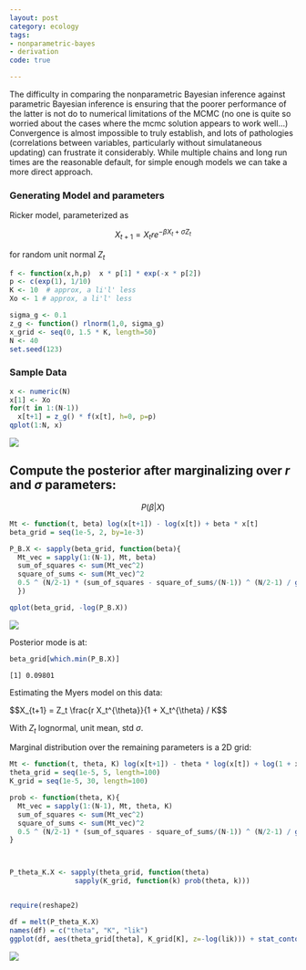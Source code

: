 ```yaml
---
layout: post
category: ecology
tags: 
- nonparametric-bayes
- derivation
code: true

---
```



The difficulty in comparing the nonparametric Bayesian inference against
parametric Bayesian inference is ensuring that the poorer performance
of the latter is not do to numerical limitations of the MCMC (no one
is quite so worried about the cases where the mcmc solution appears to
work well...)  Convergence is almost impossible to truly establish, and
lots of pathologies (correlations between variables, particularly without
simulataneous updating) can frustrate it considerably.  While multiple
chains and long run times are the reasonable default, for simple enough
models we can take a more direct approach.




### Generating Model and parameters

Ricker model, parameterized as 

$$X_{t+1} = X_t r e^{-\beta X_t + \sigma Z_t}$$

for random unit normal $Z_t$


```r
f <- function(x,h,p)  x * p[1] * exp(-x * p[2]) 
p <- c(exp(1), 1/10)
K <- 10  # approx, a li'l' less
Xo <- 1 # approx, a li'l' less
```


  

```r
sigma_g <- 0.1
z_g <- function() rlnorm(1,0, sigma_g)
x_grid <- seq(0, 1.5 * K, length=50)
N <- 40
set.seed(123)
```


### Sample Data


```r
x <- numeric(N)
x[1] <- Xo
for(t in 1:(N-1))
  x[t+1] = z_g() * f(x[t], h=0, p=p)
qplot(1:N, x)
```

![](http://farm9.staticflickr.com/8279/8962756154_f2a4fa4257_o.png) 


## Compute the posterior after marginalizing over $r$ and $\sigma$ parameters:


$$P(\beta | X) $$


```r
Mt <- function(t, beta) log(x[t+1]) - log(x[t]) + beta * x[t]
beta_grid = seq(1e-5, 2, by=1e-3)

P_B.X <- sapply(beta_grid, function(beta){
  Mt_vec = sapply(1:(N-1), Mt, beta)
  sum_of_squares <- sum(Mt_vec^2)
  square_of_sums <- sum(Mt_vec)^2
  0.5 ^ (N/2-1) * (sum_of_squares - square_of_sums/(N-1)) ^ (N/2-1) / gamma(N/2-1)
  })

qplot(beta_grid, -log(P_B.X))
```

![](http://farm4.staticflickr.com/3800/8962756744_a8e8471f32_o.png) 


Posterior mode is at: 

```r
beta_grid[which.min(P_B.X)]
```

```
[1] 0.09801
```


Estimating the Myers model on this data:

$$X_{t+1} = Z_t \frac{r X_t^{\theta}}{1 + X_t^{\theta} / K$$

With $Z_t$ lognormal, unit mean, std $\sigma$.  



Marginal distribution over the remaining parameters is a 2D grid: 

```r
Mt <- function(t, theta, K) log(x[t+1]) - theta * log(x[t]) + log(1 + x[t] ^ theta / K) 
theta_grid = seq(1e-5, 5, length=100)
K_grid = seq(1e-5, 30, length=100)

prob <- function(theta, K){
  Mt_vec = sapply(1:(N-1), Mt, theta, K)
  sum_of_squares <- sum(Mt_vec^2)
  square_of_sums <- sum(Mt_vec)^2
  0.5 ^ (N/2-1) * (sum_of_squares - square_of_sums/(N-1)) ^ (N/2-1) / gamma(N/2-1)
}



P_theta_K.X <- sapply(theta_grid, function(theta)
                sapply(K_grid, function(k) prob(theta, k)))


require(reshape2)
```


```r
df = melt(P_theta_K.X)
names(df) = c("theta", "K", "lik")
ggplot(df, aes(theta_grid[theta], K_grid[K], z=-log(lik))) + stat_contour(aes(color=..level..), binwidth=3)
```

![](http://farm3.staticflickr.com/2806/8961561559_66a72a0ecc_o.png) 













